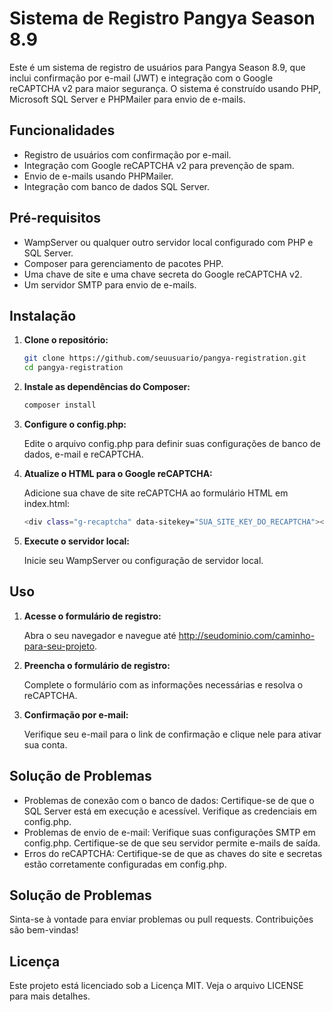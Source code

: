 # Sistema de Registro Pangya Season 8.9

Este é um sistema de registro de usuários para Pangya Season 8.9, que inclui confirmação por e-mail (JWT) e integração com o Google reCAPTCHA v2 para maior segurança. O sistema é construído usando PHP, Microsoft SQL Server e PHPMailer para envio de e-mails.

## Funcionalidades

- Registro de usuários com confirmação por e-mail.
- Integração com Google reCAPTCHA v2 para prevenção de spam.
- Envio de e-mails usando PHPMailer.
- Integração com banco de dados SQL Server.

## Pré-requisitos

- WampServer ou qualquer outro servidor local configurado com PHP e SQL Server.
- Composer para gerenciamento de pacotes PHP.
- Uma chave de site e uma chave secreta do Google reCAPTCHA v2.
- Um servidor SMTP para envio de e-mails.

## Instalação

1. **Clone o repositório:**

   ```sh
   git clone https://github.com/seuusuario/pangya-registration.git
   cd pangya-registration
   ```

2. **Instale as dependências do Composer:**

   ```sh
   composer install
   ```

3. **Configure o config.php:**

   Edite o arquivo config.php para definir suas configurações de banco de dados, e-mail e reCAPTCHA.

4. **Atualize o HTML para o Google reCAPTCHA:**

   Adicione sua chave de site reCAPTCHA ao formulário HTML em index.html:

   ```sh
   <div class="g-recaptcha" data-sitekey="SUA_SITE_KEY_DO_RECAPTCHA"></div>
   ```

5. **Execute o servidor local:**

   Inicie seu WampServer ou configuração de servidor local.

## Uso

1. **Acesse o formulário de registro:**

   Abra o seu navegador e navegue até http://seudominio.com/caminho-para-seu-projeto.

2. **Preencha o formulário de registro:**

   Complete o formulário com as informações necessárias e resolva o reCAPTCHA.

3. **Confirmação por e-mail:**

   Verifique seu e-mail para o link de confirmação e clique nele para ativar sua conta.

## Solução de Problemas

- Problemas de conexão com o banco de dados: Certifique-se de que o SQL Server está em execução e acessível. Verifique as credenciais em config.php.
- Problemas de envio de e-mail: Verifique suas configurações SMTP em config.php. Certifique-se de que seu servidor permite e-mails de saída.
- Erros do reCAPTCHA: Certifique-se de que as chaves do site e secretas estão corretamente configuradas em config.php.

## Solução de Problemas

Sinta-se à vontade para enviar problemas ou pull requests. Contribuições são bem-vindas!

## Licença

Este projeto está licenciado sob a Licença MIT. Veja o arquivo LICENSE para mais detalhes.

